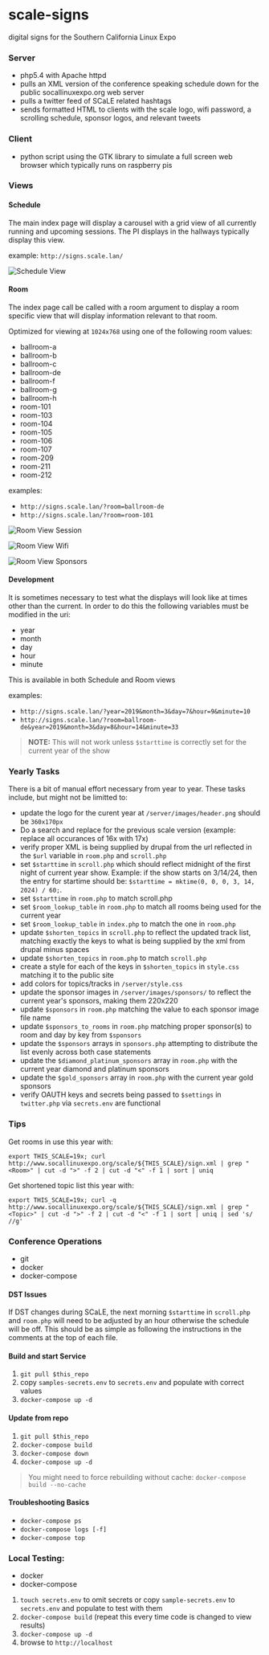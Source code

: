 # scale-signs

digital signs for the Southern California Linux Expo

### Server

* php5.4 with Apache httpd
* pulls an XML version of the conference speaking schedule down for the public socallinuxexpo.org web server
* pulls a twitter feed of SCaLE related hashtags
* sends formatted HTML to clients with the scale logo, wifi password, a scrolling schedule, sponsor logos, and relevant tweets

### Client

* python script using the GTK library to simulate a full screen web browser which typically runs on raspberry pis

### Views

#### Schedule

The main index page will display a carousel with a grid view of all currently running and upcoming sessions. The PI displays in the hallways typically display this view.

example: `http://signs.scale.lan/`

![Schedule View](./.README/schedule_view.png)

#### Room

The index page call be called with a room argument to display a room specific view that will display information relevant to that room.

Optimized for viewing at `1024x768` using one of the following room values:

* ballroom-a
* ballroom-b
* ballroom-c
* ballroom-de
* ballroom-f
* ballroom-g
* ballroom-h
* room-101
* room-103
* room-104
* room-105
* room-106
* room-107
* room-209
* room-211
* room-212

examples:
* `http://signs.scale.lan/?room=ballroom-de`
* `http://signs.scale.lan/?room=room-101`

![Room View Session](./.README/room_view_session.png)

![Room View Wifi](./.README/room_view_wifi.png)

![Room View Sponsors](./.README/room_view_sponsors.png)

#### Development

It is sometimes necessary to test what the displays will look like at times other than the current. In order to do this the following variables must be modified in the uri:

* year
* month
* day
* hour
* minute 

This is available in both Schedule and Room views

examples: 
* `http://signs.scale.lan/?year=2019&month=3&day=7&hour=9&minute=10`
* `http://signs.scale.lan/?room=ballroom-de&year=2019&month=3&day=8&hour=14&minute=33`
> **NOTE:** This will not work unless `$starttime` is correctly set for the current year of the show

### Yearly Tasks

There is a bit of manual effort necessary from year to year. These tasks include, but might not be limitted to:
* update the logo for the curent year at `/server/images/header.png` should be `360x170px`
* Do a search and replace for the previous scale version (example: replace all occurances of 16x with 17x)
* verify proper XML is being supplied by drupal from the url reflected in the `$url` variable in `room.php` and `scroll.php`
* set `$starttime` in `scroll.php` which should reflect midnight of the first night of current year show. Example: if the show starts on 3/14/24, then the entry for startime should be: `$starttime = mktime(0, 0, 0, 3, 14, 2024) / 60;`.
* set `$starttime` in `room.php` to match scroll.php
* set `$room_lookup_table` in `room.php` to match all rooms being used for the current year
* set `$room_lookup_table` in `index.php` to match the one in `room.php`
* update `$shorten_topics` in `scroll.php` to reflect the updated track list, matching exactly the keys to what is being supplied by the xml from drupal minus spaces
* update `$shorten_topics` in `room.php` to match `scroll.php`
* create a style for each of the keys in `$shorten_topics` in `style.css` matching it to the public site
* add colors for topics/tracks in `/server/style.css`
* update the sponsor images in `/server/images/sponsors/` to reflect the current year's sponsors, making them 220x220
* update `$sponsors` in `room.php` matching the value to each sponsor image file name
* update `$sponsors_to_rooms` in `room.php` matching proper sponsor(s) to room and day by key from `$sponsors`
* update the `$sponsors` arrays in `sponsors.php` attempting to distribute the list evenly across both case statements
* update the `$diamond_platinum_sponsors` array in `room.php` with the current year diamond and platinum sponsors
* update the `$gold_sponsors` array in `room.php` with the current year gold sponsors
* verify OAUTH keys and secrets being passed to `$settings` in `twitter.php` via `secrets.env` are functional

### Tips

Get rooms in use this year with:

`export THIS_SCALE=19x; curl http://www.socallinuxexpo.org/scale/${THIS_SCALE}/sign.xml | grep "<Room>" | cut -d ">" -f 2 | cut -d "<" -f 1 | sort | uniq`

Get shortened topic list this year with:

`export THIS_SCALE=19x; curl -q http://www.socallinuxexpo.org/scale/${THIS_SCALE}/sign.xml | grep "<Topic>" | cut -d ">" -f 2 | cut -d "<" -f 1 | sort | uniq | sed 's/ //g'`

### Conference Operations

* git
* docker
* docker-compose

#### DST Issues

If DST changes during SCaLE, the next morning `$starttime` in `scroll.php` and `room.php` will need to be adjusted by an hour otherwise the schedule will be off. This should be as simple as following the instructions in the comments at the top of each file.

#### Build and start Service

1. `git pull $this_repo`
2. copy `samples-secrets.env` to `secrets.env` and populate with correct values
3. `docker-compose up -d`

#### Update from repo

1. `git pull $this_repo`
2. `docker-compose build`
3. `docker-compose down`
4. `docker-compose up -d`
> You might need to force rebuilding without cache: `docker-compose build --no-cache`

#### Troubleshooting Basics

* `docker-compose ps`
* `docker-compose logs [-f]`
* `docker-compose top`

### Local Testing:

* docker
* docker-compose

1. `touch secrets.env` to omit secrets or copy `sample-secrets.env` to `secrets.env` and populate to test with them
2. `docker-compose build` (repeat this every time code is changed to view results)
3. `docker-compose up -d`
4. browse to `http://localhost`
